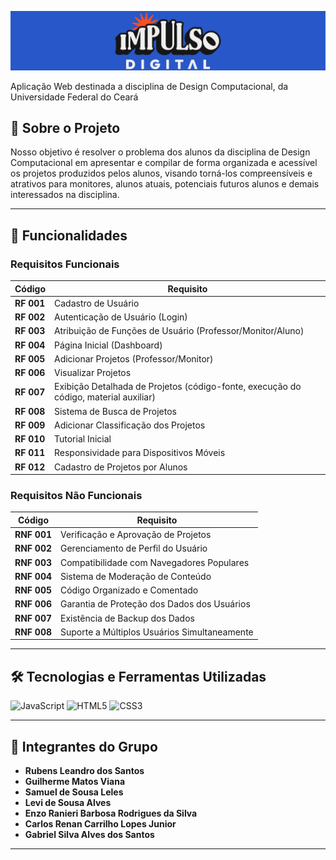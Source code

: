![CAPA](public/logos/idbanner.png)

Aplicação Web destinada a disciplina de Design Computacional, da Universidade Federal do Ceará
## 📝 Sobre o Projeto

Nosso objetivo é resolver o problema dos alunos da disciplina de Design Computacional em apresentar e compilar de forma organizada e acessível os projetos produzidos pelos alunos, visando torná-los compreensíveis e atrativos para monitores, alunos atuais, potenciais futuros alunos e demais interessados na disciplina.

---

## 🎯 Funcionalidades

### Requisitos Funcionais

| Código   | Requisito                                              |
|----------|--------------------------------------------------------|
| **RF 001** | Cadastro de Usuário                                     |
| **RF 002** | Autenticação de Usuário (Login)                         |
| **RF 003** | Atribuição de Funções de Usuário (Professor/Monitor/Aluno) |
| **RF 004** | Página Inicial (Dashboard)                              |
| **RF 005** | Adicionar Projetos (Professor/Monitor)                  |
| **RF 006** | Visualizar Projetos                                     |
| **RF 007** | Exibição Detalhada de Projetos (código-fonte, execução do código, material auxiliar) |
| **RF 008** | Sistema de Busca de Projetos                            |
| **RF 009** | Adicionar Classificação dos Projetos                    |
| **RF 010** | Tutorial Inicial                                        |
| **RF 011** | Responsividade para Dispositivos Móveis                 |
| **RF 012** | Cadastro de Projetos por Alunos                         |

### Requisitos Não Funcionais

| Código   | Requisito                                              |
|----------|--------------------------------------------------------|
| **RNF 001** | Verificação e Aprovação de Projetos                     |
| **RNF 002** | Gerenciamento de Perfil do Usuário                      |
| **RNF 003** | Compatibilidade com Navegadores Populares               |
| **RNF 004** | Sistema de Moderação de Conteúdo                        |
| **RNF 005** | Código Organizado e Comentado                           |
| **RNF 006** | Garantia de Proteção dos Dados dos Usuários             |
| **RNF 007** | Existência de Backup dos Dados                         |
| **RNF 008** | Suporte a Múltiplos Usuários Simultaneamente            |

---

## 🛠️ Tecnologias e Ferramentas Utilizadas

![JavaScript](https://img.shields.io/badge/-JavaScript-F7DF1E?logo=javascript&logoColor=black&style=flat-square)
![HTML5](https://img.shields.io/badge/-HTML5-E34F26?logo=html5&logoColor=white&style=flat-square)
![CSS3](https://img.shields.io/badge/-CSS3-1572B6?logo=css3&logoColor=white&style=flat-square)

---

## 👥 Integrantes do Grupo

- **Rubens Leandro dos Santos**
- **Guilherme Matos Viana**
- **Samuel de Sousa Leles**
- **Levi de Sousa Alves**
- **Enzo Ranieri Barbosa Rodrigues da Silva**
- **Carlos Renan Carrilho Lopes Junior**
- **Gabriel Silva Alves dos Santos**

---

